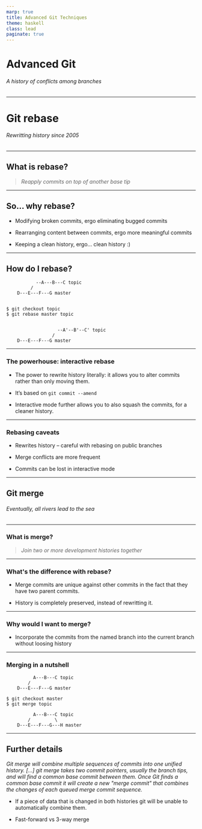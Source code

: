 ```yaml
---
marp: true
title: Advanced Git Techniques
theme: haskell
class: lead
paginate: true
---
```


# Advanced **Git**
###### A history of conflicts among branches

---

# Git **rebase**

###### *Rewritting history since 2005*

---

## **What** is rebase?

> _Reapply commits on top of another base tip_

---

## So... **why** rebase?

- Modifying broken commits, ergo eliminating bugged commits

- Rearranging content between commits, ergo more meaningful commits

- Keeping a clean history, ergo... clean history :)

---

## **How** do I rebase?

```
           --A---B---C topic
         /
    D---E---F---G master


$ git checkout topic
$ git rebase master topic


                   --A'--B'--C' topic
                 /
    D---E---F---G master
```

---

### The powerhouse: **interactive** rebase

- The power to rewrite history literally: it allows you to alter commits rather than only moving them.

- It’s based on `git commit --amend`

- Interactive mode further allows you to also squash the commits, for a cleaner history.

---

### Rebasing **caveats**

- Rewrites history – careful with rebasing on public branches

- Merge conflicts are more frequent

- Commits can be lost in interactive mode

---

## Git **merge**

###### *Eventually, all rivers lead to the sea*

---

### **What** is merge?

> _Join two or more development histories together_

---

### What's the **difference** with rebase?

- Merge commits are unique against other commits in the fact that they have two parent commits.

- History is completely preserved, instead of rewritting it.

---

### **Why** would I want to merge?

- Incorporate the commits from the named branch into the current branch without loosing history

---

### **Merging** in a nutshell

```
          A---B---C topic
        /
    D---E---F---G master

$ git checkout master
$ git merge topic

          A---B---C topic
        /         \
    D---E---F---G---H master
```

---

## Further **details**

*Git merge will combine multiple sequences of commits into one unified history. [...] git merge takes two commit pointers, usually the branch tips, and will find a common base commit between them. Once Git finds a common base commit it will create a new "merge commit" that combines the changes of each queued merge commit sequence.*

- If a piece of data that is changed in both histories git will be unable to automatically combine them.

- Fast-forward vs 3-way merge
